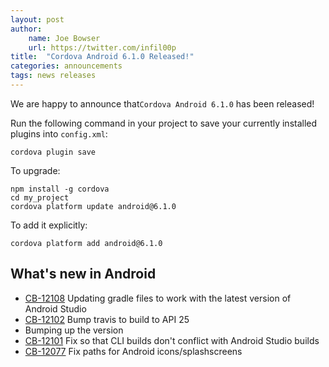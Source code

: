 ```yaml
---
layout: post
author:
    name: Joe Bowser
    url: https://twitter.com/infil00p
title:  "Cordova Android 6.1.0 Released!"
categories: announcements
tags: news releases
---
```


We are happy to announce that`Cordova Android 6.1.0` has been released! 

Run the following command in your project to save your currently installed plugins into `config.xml`:

    cordova plugin save

To upgrade:

    npm install -g cordova
    cd my_project
    cordova platform update android@6.1.0

To add it explicitly:

    cordova platform add android@6.1.0

<!--more-->
## What's new in Android
* [CB-12108](https://issues.apache.org/jira/browse/CB-12108) Updating gradle files to work with the latest version of Android Studio
* [CB-12102](https://issues.apache.org/jira/browse/CB-12102) Bump travis to build to API 25
* Bumping up the version
* [CB-12101](https://issues.apache.org/jira/browse/CB-12101) Fix so that CLI builds don't conflict with Android Studio builds
* [CB-12077](https://issues.apache.org/jira/browse/CB-12077) Fix paths for Android icons/splashscreens


